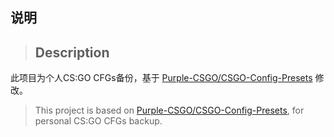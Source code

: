 ## 说明
>## Description

此项目为个人CS:GO CFGs备份，基于 [Purple-CSGO/CSGO-Config-Presets](https://github.com/Purple-CSGO/CSGO-Config-Presets) 修改。
>This project is based on [Purple-CSGO/CSGO-Config-Presets](https://github.com/Purple-CSGO/CSGO-Config-Presets), for personal CS:GO CFGs backup.